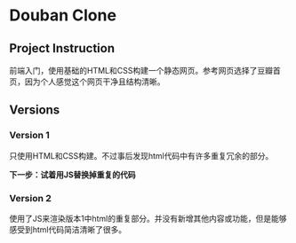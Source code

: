 # Douban Clone

## Project Instruction

前端入门，使用基础的HTML和CSS构建一个静态网页。参考网页选择了豆瓣首页，因为个人感觉这个网页干净且结构清晰。

## Versions

### Version 1

只使用HTML和CSS构建。不过事后发现html代码中有许多重复冗余的部分。

**下一步：试着用JS替换掉重复的代码**

### Version 2

使用了JS来渲染版本1中html的重复部分。并没有新增其他内容或功能，但是能够感受到html代码简洁清晰了很多。




